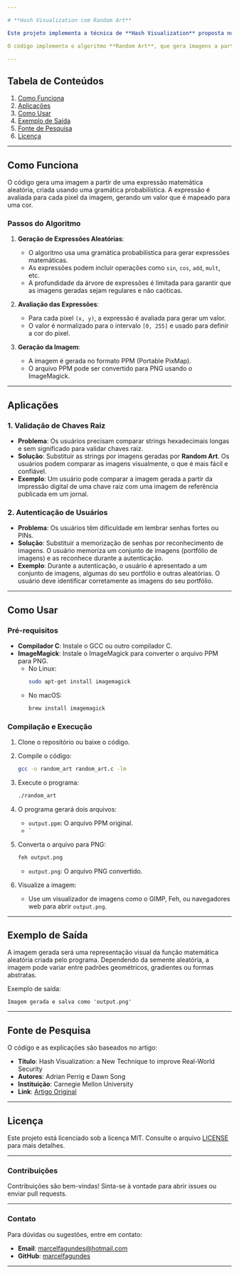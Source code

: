 ```yaml
---

# **Hash Visualization com Random Art**

Este projeto implementa a técnica de **Hash Visualization** proposta no artigo **"Hash Visualization: a New Technique to improve Real-World Security"**, escrito por Adrian Perrig e Dawn Song. A técnica visa melhorar a segurança de sistemas do mundo real ao substituir strings sem significado (como impressões digitais de chaves criptográficas ou senhas) por imagens estruturadas, que são mais fáceis para os humanos compararem e lembrarem.

O código implementa o algoritmo **Random Art**, que gera imagens a partir de strings usando uma gramática probabilística. Essas imagens podem ser usadas para validação de chaves raiz ou autenticação de usuários.

---
```


## **Tabela de Conteúdos**
1. [Como Funciona](#como-funciona)
2. [Aplicações](#aplicações)
3. [Como Usar](#como-usar)
4. [Exemplo de Saída](#exemplo-de-saída)
5. [Fonte de Pesquisa](#fonte-de-pesquisa)
6. [Licença](#licença)

---

## **Como Funciona**

O código gera uma imagem a partir de uma expressão matemática aleatória, criada usando uma gramática probabilística. A expressão é avaliada para cada pixel da imagem, gerando um valor que é mapeado para uma cor.

### **Passos do Algoritmo**
1. **Geração de Expressões Aleatórias**:
   - O algoritmo usa uma gramática probabilística para gerar expressões matemáticas.
   - As expressões podem incluir operações como `sin`, `cos`, `add`, `mult`, etc.
   - A profundidade da árvore de expressões é limitada para garantir que as imagens geradas sejam regulares e não caóticas.

2. **Avaliação das Expressões**:
   - Para cada pixel `(x, y)`, a expressão é avaliada para gerar um valor.
   - O valor é normalizado para o intervalo `[0, 255]` e usado para definir a cor do pixel.

3. **Geração da Imagem**:
   - A imagem é gerada no formato PPM (Portable PixMap).
   - O arquivo PPM pode ser convertido para PNG usando o ImageMagick.

---

## **Aplicações**

### **1. Validação de Chaves Raiz**
- **Problema**: Os usuários precisam comparar strings hexadecimais longas e sem significado para validar chaves raiz.
- **Solução**: Substituir as strings por imagens geradas por **Random Art**. Os usuários podem comparar as imagens visualmente, o que é mais fácil e confiável.
- **Exemplo**: Um usuário pode comparar a imagem gerada a partir da impressão digital de uma chave raiz com uma imagem de referência publicada em um jornal.

### **2. Autenticação de Usuários**
- **Problema**: Os usuários têm dificuldade em lembrar senhas fortes ou PINs.
- **Solução**: Substituir a memorização de senhas por reconhecimento de imagens. O usuário memoriza um conjunto de imagens (portfólio de imagens) e as reconhece durante a autenticação.
- **Exemplo**: Durante a autenticação, o usuário é apresentado a um conjunto de imagens, algumas do seu portfólio e outras aleatórias. O usuário deve identificar corretamente as imagens do seu portfólio.

---

## **Como Usar**

### **Pré-requisitos**
- **Compilador C**: Instale o GCC ou outro compilador C.
- **ImageMagick**: Instale o ImageMagick para converter o arquivo PPM para PNG.
  - No Linux:
    ```bash
    sudo apt-get install imagemagick
    ```
  - No macOS:
    ```bash
    brew install imagemagick
    ```

### **Compilação e Execução**
1. Clone o repositório ou baixe o código.
2. Compile o código:
   ```bash
   gcc -o random_art random_art.c -lm
   ```
3. Execute o programa:
   ```bash
   ./random_art
   ```
4. O programa gerará dois arquivos:
   - `output.ppm`: O arquivo PPM original.
   - `
5. Converta o arquivo para PNG:
   ```bash
   feh output.png
   ```
   - `output.png`: O arquivo PNG convertido.

6. Visualize a imagem:
   - Use um visualizador de imagens como o GIMP, Feh, ou navegadores web para abrir `output.png`.

---

## **Exemplo de Saída**

A imagem gerada será uma representação visual da função matemática aleatória criada pelo programa. Dependendo da semente aleatória, a imagem pode variar entre padrões geométricos, gradientes ou formas abstratas.

Exemplo de saída:
```
Imagem gerada e salva como 'output.png'
```

---

## **Fonte de Pesquisa**

O código e as explicações são baseados no artigo:
- **Título**: Hash Visualization: a New Technique to improve Real-World Security
- **Autores**: Adrian Perrig e Dawn Song
- **Instituição**: Carnegie Mellon University
- **Link**: [Artigo Original](https://www.cs.cmu.edu/~adrian/Papers/2000-hashvis.pdf)

---

## **Licença**

Este projeto está licenciado sob a licença MIT. Consulte o arquivo [LICENSE](LICENSE) para mais detalhes.

---

### **Contribuições**
Contribuições são bem-vindas! Sinta-se à vontade para abrir issues ou enviar pull requests.

---

### **Contato**
Para dúvidas ou sugestões, entre em contato:
- **Email**: marcelfagundes@hotmail.com
- **GitHub**: [marcelfagundes](https://github.com/marcelfagundes)

---
